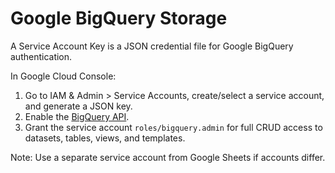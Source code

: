 # Google BigQuery Storage
A Service Account Key is a JSON credential file for Google BigQuery authentication.

In Google Cloud Console:
1. Go to IAM & Admin > Service Accounts, create/select a service account, and generate a JSON key.
2. Enable the [BigQuery API](https://console.cloud.google.com/apis/library/bigquery.googleapis.com).
3. Grant the service account `roles/bigquery.admin` for full CRUD access to datasets, tables, views, and templates.

Note: Use a separate service account from Google Sheets if accounts differ.
